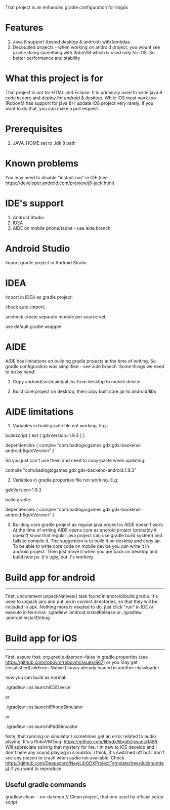 That project is an enhanced gradle configuration for libgdx

# Features
1. Java 8 support (tested desktop & android) with lambdas
2. Decoupled projects - when working on android project, you wount see gradle doing something with RoboVM which is used only for iOS. So better performance and stability

# What this project is for
That project is not for HTML and Eclipse. It is primaraly used to write java 8 code in core and deploy for android & desktop. While iOS must work too (RoboVM has support for java 8) I update iOS project very rarely. If you want to do that, you can make a pull request.

# Prerequisites
1. JAVA_HOME set to Jdk 8 path

# Known problems
You may need to disable "instant run" in IDE (see https://developer.android.com/preview/j8-jack.html)

# IDE's support
1. Android Studio
2. IDEA
3. AIDE on mobile phone/tablet - use aide branch

# Android Studio
Import gradle project in Android Studio

# IDEA
Import in IDEA as gradle project:

check auto-import, 

uncheck create separate module per source set, 

use default gradle wrapper

# AIDE
AIDE has limitations on building gradle projects at the time of writing. So gradle configuration was simplified - see aide branch. Some things we need to do by hand:

1. Copy android/src/main/jniLibs from desktop to mobile device

2. Build core project on desktop, then copy built core.jar to android/libs

# AIDE limitations
1. Variables in build.gradle file not working. E.g.:

buildscript { 
  ext { 
    gdxVersion=1.9.3 
  } 
} 

dependencies {
  compile "com.badlogicgames.gdx:gdx-backend-android:$gdxVersion"
}

So you just can't use them and need to copy-paste when updating:

compile "com.badlogicgames.gdx:gdx-backend-android:1.9.3"

2. Variables in gradle.properties file not working. E.g:

gdxVersion=1.9.3

build.gradle:

dependencies {
  compile "com.badlogicgames.gdx:gdx-backend-android:$gdxVersion"
}

3. Building core gradle project as regular java project in AIDE doesn't work. At the time of writing AIDE opens core as android project (probably it doesn't know that regular java project can use gradle build system) and fails to compile it. The suggestion is to build it on desktop and copy jar. To be able to write core code on mobile device you can write it in android project. Then just move it when you are back on desktop and build new jar. It's ugly, but it's working

# Build app for android

--------
First, uncomment unpackNatives() task found in android/build.gradle. It's used to unpack jars and put .so in correct directories, so that they will be included in apk. Nothing more is needed to do, just click "run" in IDE or execute in terminal:
./gradlew :android:installRelease
or
./gradlew :android:installDebug


# Build app for iOS

--------
First, assure that:
org.gradle.daemon=false
in gradle.properties (see https://github.com/robovm/robovm/issues/867) or you may get UnsatisfiedLinkError: Native Library already loaded in another classloader

now you can build as normal:

./gradlew :ios:launchIOSDevice

or

./gradlew :ios:launchIPhoneSimulator

or

./gradlew :ios:launchIPadSimulator

Note, that running on simulator I sometimes get an error related to audio playing. It's a RoboVM bug:
https://github.com/libgdx/libgdx/issues/1485. Will appreciate solving that mystery for me. I'm new to iOS develop and I don't here any sound playing in simulator. I think, it's switched off but I don't see any reason to crash when audio not available. Check https://github.com/Deepscorn/NewLibGDXProjectTemplate/tree/duckhunttest if you want to reproduce.

## Useful gradle commands
gradlew clean --no-daemon // Clean project, that one used by official setup script
